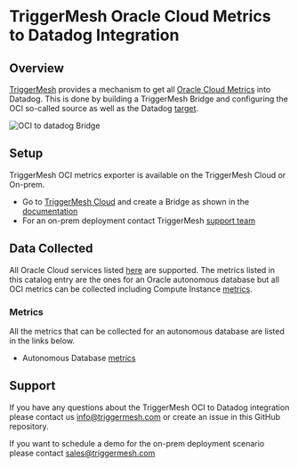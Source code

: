 # TriggerMesh Oracle Cloud Metrics to Datadog Integration

## Overview

[TriggerMesh](https://www.triggermesh.com) provides a mechanism to get all [Oracle Cloud Metrics](https://docs.oracle.com/en-us/iaas/Content/Monitoring/Concepts/monitoringoverview.htm) into Datadog. This is done by building a TriggerMesh Bridge and configuring the OCI so-called source as well as the Datadog [target](https://docs.triggermesh.io/targets/datadog/).

![OCI to datadog Bridge](https://raw.githubusercontent.com/DataDog/marketplace/master/triggermesh/images/ocidatadogtm.png)

## Setup

TriggerMesh OCI metrics exporter is available on the TriggerMesh Cloud or On-prem.

* Go to [TriggerMesh Cloud](https://cloud.triggermesh.io) and create a Bridge as shown in the [documentation](https://docs.triggermesh.io/sources/ocimetrics/)
* For an on-prem deployment contact TriggerMesh [support team](mailto:info@triggermesh.com)

## Data Collected

All Oracle Cloud services listed [here](https://docs.oracle.com/en-us/iaas/Content/Monitoring/Concepts/monitoringoverview.htm#SupportedServices) are supported. The metrics listed in this catalog entry are the ones for an Oracle autonomous database but all OCI metrics can be collected including Compute Instance [metrics](https://docs.oracle.com/en-us/iaas/Content/Compute/References/computemetrics.htm#Compute_Instance_Metrics).

### Metrics

All the metrics that can be collected for an autonomous database are listed in the links below.

* Autonomous Database [metrics](https://docs.oracle.com/en-us/iaas/Content/Database/References/databasemetrics_topic-Overview_of_the_Database_Service_Autonomous_Database_Metrics.htm#overview)


## Support

If you have any questions about the TriggerMesh OCI to Datadog integration please contact us [info@triggermesh.com](mailto:info@triggermesh.com) or create an issue in this GitHub repository.

If you want to schedule a demo for the on-prem deployment scenario please contact [sales@triggermesh.com](mailto:sales@triggermesh.com)
